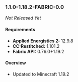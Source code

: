 ### 1.1.0-1.18.2-FABRIC-0.0

_Not Released Yet_

#### Requirements
- **Applied Energistics 2:** 12.9.8
- **CC:Restitched:** 1.101.2
- **Fabric API:** 0.76.0+1.19.2

#### Overview

- Updated to Minecraft 1.19.2